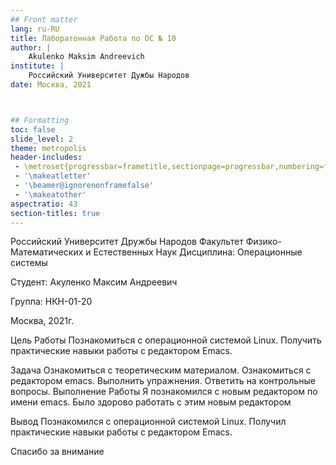 ```yaml
---
## Front matter
lang: ru-RU
title: Лаборатонная Работа по ОС № 10 
author: |
	Akulenko Maksim Andreevich
institute: |
	Российский Университет Дужбы Народов
date: Москва, 2021



## Formatting
toc: false
slide_level: 2
theme: metropolis
header-includes: 
 - \metroset{progressbar=frametitle,sectionpage=progressbar,numbering=fraction}
 - '\makeatletter'
 - '\beamer@ignorenonframefalse'
 - '\makeatother'
aspectratio: 43
section-titles: true
---
```

Российский Университет Дружбы Народов
Факультет Физико-Математических и Естественных Наук
Дисциплина: Операционные системы

Студент: Акуленко Максим Андреевич

Группа: НКН-01-20

Москва, 2021г.

Цель Работы
Познакомиться с операционной системой Linux. Получить практические навыки работы с редактором Emacs.

Задача
Ознакомиться с теоретическим материалом.
Ознакомиться с редактором emacs.
Выполнить упражнения.
Ответить на контрольные вопросы.
Выполнение Работы
Я познакомился с новым редактором по имени emacs. Было здорово работать с этим новым редактором

Вывод
Познакомился с операционной системой Linux. Получил практические навыки работы с редактором Emacs.

Спасибо за внимание